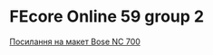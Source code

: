 # FEcore Online 59 group 2

[Посилання на макет Bose NC 700](https://www.figma.com/file/BQM8iVDs6VXuFHEGWO6Jzd/Bose-NC-700-%D0%9F%D1%80%D0%BE%D0%BC%D0%BE?node-id=0%3A1)
